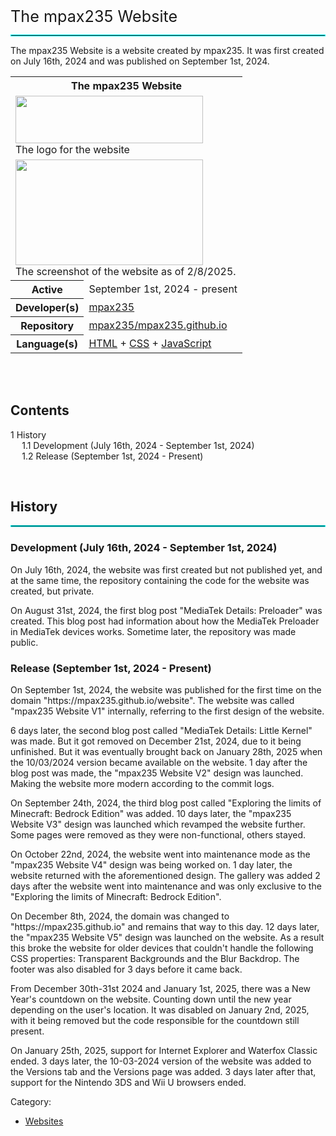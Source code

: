 <span style="font-size: 1.8em;">The mpax235 Website</span>
<hr style="border: 1px solid #00ffff;"></hr>
The mpax235 Website is a website created by mpax235. It was first created on July 16th, 2024 and was published on September 1st, 2024.
<br>
<table class="infobox">
    <tbody>
        <tr>
            <th colspan="2" class="infobox-above">The mpax235 Website</th>
        </tr>
        <tr>
            <td colspan="2" class="infobox-image">
                <span typeof="File">
                    <a href="../assets/images/mpax235WebsiteLogo.png" class="file-description">
                        <img src="../assets/images/mpax235WebsiteLogo.png" width="300" height="76" class="file-element">
                    </a>
                </span>
                <div class="infobox-caption">The logo for the website</div>
            </td>
        </tr>
        <tr>
            <td colspan="2" class="infobox-image">
                <span typeof="File">
                    <a href="../assets/images/mpax235Website20250202.png" class="file-description">
                        <img src="../assets/images/mpax235Website20250202.png" width="300" height="168.75" class="file-element">
                    </a>
                </span>
                <div class="infobox-caption">The screenshot of the website as of 2/8/2025.</div>
            </td>
        </tr>
        <tr>
            <th scope="row" class="infobox-label">Active</th>
            <td class="infobox-data">September 1st, 2024 - present</td>
        </tr>
        <tr>
            <th scope="row" class="infobox-label">Developer(s)</th>
            <td class="infobox-data">
                <a href="mpax235.html" class="redirect" title="mpax235">mpax235</a>
            </td>
        </tr>
        <tr>
            <th scope="row" class="infobox-label">Repository</th>
            <td class="infobox-data">
                <a rel="nofollow" class="external text" href="https://github.com/mpax235/mpax235.github.io">mpax235/mpax235.github.io</a>
            </td>
        </tr>
        <tr>
            <th scope="row" class="infobox-label">Language(s)</th>
            <td class="infobox-data">
                <a rel="nofollow" class="external text" href="https://en.wikipedia.org/wiki/HTML">HTML</a>
                +
                <a rel="nofollow" class="external text" href="https://en.wikipedia.org/wiki/CSS">CSS</a>
                +
                <a rel="nofollow" class="external text" href="https://en.wikipedia.org/wiki/JavaScript">JavaScript</a>
            </td>
        </tr>
    </tbody>
</table>
<br><br>
<div id="toc" class="toc" role="navigation" aria-labelledby="toc-heading">
    <input type="checkbox" role="button" id="toctogglecheckbox" class="toctogglecheckbox" style="display:none" aria-label="Hide the table of contents">
    <div class="toctitle" lang="en" dir="ltr">
        <h2 id="toc-heading">Contents</h2>
    </div>
    <ul>
        <li class="toclevel-1 tocsection-1">
            <a href="#History">
                <span class="tocnumber">1</span>
                <span class="toctext">History</span>
            </a>
            <ul>
                <li class="toclevel-2 tocsection-2">
                    <a href="#Development_(July_16th,_2024_-_September_1st,_2024)">
                        <span class="tocnumber">1.1</span>
                        <span class="toctext">Development (July 16th, 2024 - September 1st, 2024)</span>
                    </a>
                </li>
                <li class="toclevel-2 tocsection-2">
                    <a href="#Release_(September_1st,_2024_-_Present)">
                        <span class="tocnumber">1.2</span>
                        <span class="toctext">Release (September 1st, 2024 - Present)</span>
                    </a>
                </li>
            </ul>
        </li>
    </ul>
</div>
<br>
<h2 id="History">History</h2>
<hr style="border: 1px solid #00ffff;">
<h3 id="Development_(July_16th,_2024_-_September_1st,_2024)">Development (July 16th, 2024 - September 1st, 2024)</h3>
<p>On July 16th, 2024, the website was first created but not published yet, and at the same time, the repository containing the code for the website was created, but private.</p>
<p>On August 31st, 2024, the first blog post "MediaTek Details: Preloader" was created. This blog post had information about how the MediaTek Preloader in MediaTek devices works. Sometime later, the repository was made public.</p>
<h3 id="Release_(September_1st,_2024_-_Present)">Release (September 1st, 2024 - Present)</h3>
<p>On September 1st, 2024, the website was published for the first time on the domain "https://mpax235.github.io/website". The website was called "mpax235 Website V1" internally, referring to the first design of the website.</p>
<p>6 days later, the second blog post called "MediaTek Details: Little Kernel" was made. But it got removed on December 21st, 2024, due to it being unfinished. But it was eventually brought back on January 28th, 2025 when the 10/03/2024 version became available on the website. 1 day after the blog post was made, the "mpax235 Website V2" design was launched. Making the website more modern according to the commit logs.</p>
<p>On September 24th, 2024, the third blog post called "Exploring the limits of Minecraft: Bedrock Edition" was added. 10 days later, the "mpax235 Website V3" design was launched which revamped the website further. Some pages were removed as they were non-functional, others stayed.</p>
<p>On October 22nd, 2024, the website went into maintenance mode as the "mpax235 Website V4" design was being worked on. 1 day later, the website returned with the aforementioned design. The gallery was added 2 days after the website went into maintenance and was only exclusive to the "Exploring the limits of Minecraft: Bedrock Edition".</p>
<p>On December 8th, 2024, the domain was changed to "https://mpax235.github.io" and remains that way to this day. 12 days later, the "mpax235 Website V5" design was launched on the website. As a result this broke the website for older devices that couldn't handle the following CSS properties: Transparent Backgrounds and the Blur Backdrop. The footer was also disabled for 3 days before it came back.</p>
<p>From December 30th-31st 2024 and January 1st, 2025, there was a New Year's countdown on the website. Counting down until the new year depending on the user's location. It was disabled on January 2nd, 2025, with it being removed but the code responsible for the countdown still present.</p>
<p>On January 25th, 2025, support for Internet Explorer and Waterfox Classic ended. 3 days later, the 10-03-2024 version of the website was added to the Versions tab and the Versions page was added. 3 days later after that, support for the Nintendo 3DS and Wii U browsers ended.</p>
<div id="catlinks" class="catlinks" data="interface">
    <div id="normal-catlinks" class="normal-catlinks">
        <a>Category</a>:
        <ul>
            <li>
                <a href="../../Category/Websites.html">Websites</a>
            </li>
        </ul>
    </div>
</div>